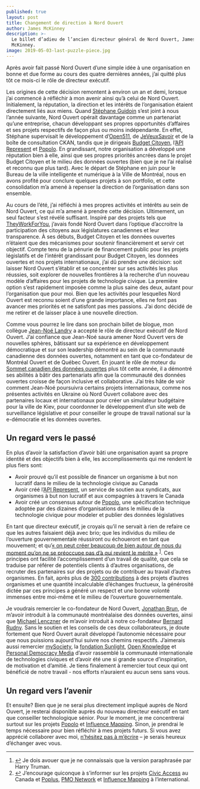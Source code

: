 ```yaml
---
published: true
layout: post
title: Changement de direction à Nord Ouvert
author: James McKinney
description: >-
  Le billet d’adieu de l’ancien directeur général de Nord Ouvert, James
  McKinney.
image: 2019-05-03-last-puzzle-piece.jpg
---
```

Après avoir fait passé Nord Ouvert d’une simple idée à une organisation en bonne et due forme au cours des quatre dernières années, j’ai quitté plus tôt ce mois-ci le rôle de directeur exécutif.

Les origines de cette décision remontent à environ un an et demi, lorsque j’ai commencé à réfléchir à mon avenir ainsi qu’à celui de Nord Ouvert. Initialement, la réputation, la direction et les intérêts de l’organisation étaient directement liés aux miens. Quand [Stéphane Guidoin](https://twitter.com/hoedic) s’est joint à nous l’année suivante, Nord Ouvert opérait davantage comme un partenariat qu’une entreprise, chacun développant ses propres opportunités d’affaires et ses projets respectifs de façon plus ou moins indépendante. En effet, Stéphane supervisait le développement d’[Open511](http://www.open511.org/), de [JeVeuxSavoir](http://www.opennorth.ca/2015/06/15/je-veux-savoir-the-end-of-a-great-journey.html) et de la boîte de consultation CKAN, tandis que je dirigeais [Budget Citoyen](http://www.budgetcitoyen.com/), l’[API Represent](https://represent.opennorth.ca/) et [Popolo](http://www.popoloproject.com/). En grandissant, notre organisation a développé une réputation bien à elle, ainsi que ses propres priorités ancrées dans le projet Budget Citoyen et le milieu des données ouvertes (bien que je ne l’ai réalisé et reconnu que plus tard). Avec le départ de Stéphane en juin pour le Bureau de la ville intelligente et numérique à la Ville de Montréal, nous en avons profité pour conclure quelques projets à son portfolio, et cette consolidation m’a amené à repenser la direction de l’organisation dans son ensemble.

Au cours de l’été, j’ai réfléchi à mes propres activités et intérêts au sein de Nord Ouvert, ce qui m’a amené à prendre cette décision. Ultimement, un seul facteur s’est révélé suffisant. Inspiré par des projets tels que [TheyWorkForYou](http://www.theyworkforyou.com/), j’avais fondé Nord Ouvert dans l’optique d’accroitre la participation des citoyens aux législatures canadiennes et leur transparence. À ses débuts, Budget Citoyen et les données ouvertes n’étaient que des mécanismes pour soutenir financièrement et servir cet objectif. Compte tenu de la pénurie de financement public pour les projets législatifs et de l’intérêt grandissant pour Budget Citoyen, les données ouvertes et nos projets internationaux, j’ai dû prendre une décision: soit laisser Nord Ouvert s’établir et se concentrer sur ses activités les plus réussies, soit explorer de nouvelles frontières à la recherche d’un nouveau modèle d’affaires pour les projets de technologie civique. La première option s’est rapidement imposée comme la plus saine des deux, autant pour l’organisation que pour moi. Bien que les activités pour lesquelles Nord Ouvert est reconnu soient d’une grande importance, elles ne font pas avancer mes priorités et ne satisfont pas mes passions. J’ai donc décidé de me retirer et de laisser place à une nouvelle direction.

Comme vous pourrez le lire dans son prochain billet de blogue, mon collègue [Jean-Noé Landry](https://www.linkedin.com/in/jeannoelandry) a accepté le rôle de directeur exécutif de Nord Ouvert. J’ai confiance que Jean-Noé saura amener Nord Ouvert vers de nouvelles sphères, bâtissant sur sa expérience en développement démocratique et sur son leadership démontré au sein de la communauté canadienne des données ouvertes, notamment en tant que co-fondateur de Montréal Ouvert et de Québec Ouvert. En jouant le rôle de moteur du [Sommet canadien des données ouvertes](http://opendatasummit.ca/fr/) plus tôt cette année, il a démontré ses abilités à bâtir des partenariats afin que la communauté des données ouvertes croisse de façon inclusive et collaborative. J’ai très hâte de voir comment Jean-Noé poursuivra certains projets internationaux, comme nos présentes activités en Ukraine où Nord Ouvert collabore avec des partenaires locaux et internationaux pour créer un simulateur budgétaire pour la ville de Kiev, pour coordonner le développement d’un site web de surveillance législative et pour conseiller le groupe de travail national sur la e-démocratie et les données ouvertes.


## Un regard vers le passé

En plus d’avoir la satisfaction d’avoir bâti une organisation ayant sa propre identité et des objectifs bien à elle, les accomplissements qui me rendent le plus fiers sont:

* Avoir prouvé qu’il est possible de financer un organisme à but non lucratif dans le milieu de la technologie civique au Canada
* Avoir créé l’[API Represent](https://represent.opennorth.ca/), un service de soutien aux syndicats, aux organismes à but non lucratif et aux compagnies à travers le Canada
* Avoir créé un consensus autour de [Popolo](http://www.popoloproject.com/), une spécification technique adoptée par des dizaines d’organisations dans le milieu de la technologie civique pour modeler et publier des données législatives

En tant que directeur exécutif, je croyais qu’il ne servait à rien de refaire ce que les autres faisaient déjà avec brio; que les individus du milieu de l’ouverture gouvernementale réussiront ou échoueront en tant que mouvement; et qu’[« on peut créer beaucoup de bien autour de nous du moment qu’on ne se préoccupe pas d’à qui revient le mérite »](http://quoteinvestigator.com/2010/12/21/doing-good-selfless/) <sup id="ref-1">[1](#fn-1)</sup>. Ces principes ont facilité l’accomplissement d’un travail de qualité, que cela se traduise par référer de potentiels clients à d’autres organisations, de recruter des partenaires sur des projets ou de contribuer au travail d’autres organismes. En fait, après plus de [300 contributions](https://github.com/pulls?q=is%3Apr+author%3Ajpmckinney+is%3Aclosed) à des projets d’autres organismes et une quantité incalculable d’échanges fructueux, la générosité dictée par ces principes a généré un respect et une bonne volonté immenses entre moi-même et le milieu de l’ouverture gouvernementale.

Je voudrais remercier le co-fondateur de Nord Ouvert, [Jonathan Brun](https://twitter.com/jonathanbrun), de m’avoir introduit à la communauté montréalaise des données ouvertes, ainsi que [Michael Lenczner](https://twitter.com/mlenc) de m’avoir introduit à notre co-fondateur [Bernard Rudny](https://twitter.com/brudny). Sans le soutien et les conseils de ces deux collaborateurs, je doute fortement que Nord Ouvert aurait développé l’autonomie nécessaire pour que nous puissions aujourd’hui suivre nos chemins respectifs. J’aimerais aussi remercier [mySociety](https://www.mysociety.org/), la [fondation Sunlight](http://sunlightfoundation.com/), [Open Knowledge](https://okfn.org/) et [Personal Democracy Media](https://personaldemocracy.com/) d’avoir rassemblé la communauté internationale de technologies civiques et d’avoir été une si grande source d’inspiration, de motivation et d’amitié. Je tiens finalement à remercier tout ceux qui ont bénéficié de notre travail - nos efforts n’auraient eu aucun sens sans vous.

## Un regard vers l’avenir

Et ensuite? Bien que je ne serai plus directement impliqué auprès de Nord Ouvert, je resterai disponible auprès du nouveau directeur exécutif en tant que conseiller technologique sénior. Pour le moment, je me concentrerai surtout sur les projets [Popolo](http://www.popoloproject.com/) et [Influence Mapping](http://influencemapping.org/). Sinon, je prendrai le temps nécessaire pour bien réfléchir à mes projets futurs. Si vous avez apprécié collaborer avec moi, [n’hésitez pas à m’écrire](mailto:jamespetermckinney+blog@gmail.com) – je serais heureux d’échanger avec vous.

----

1. <a name="fn-1" href="#ref-1">↩</a> Je dois avouer que je ne connaissais que la version paraphrasée par Harry Truman.
2. <a name="fn-2" href="#ref-2">↩</a> J’encourage quiconque à s’informer sur les projets [Civic Access](http://lists.pwd.ca/mailman/listinfo/civicaccess-discuss) au Canada et [Poplus](https://groups.google.com/forum/#!forum/poplus), [PMO Network](https://groups.google.com/forum/#!forum/pmo-network) et [Influence Mapping](https://groups.google.com/forum/#!forum/influencemapping) à l’international.
